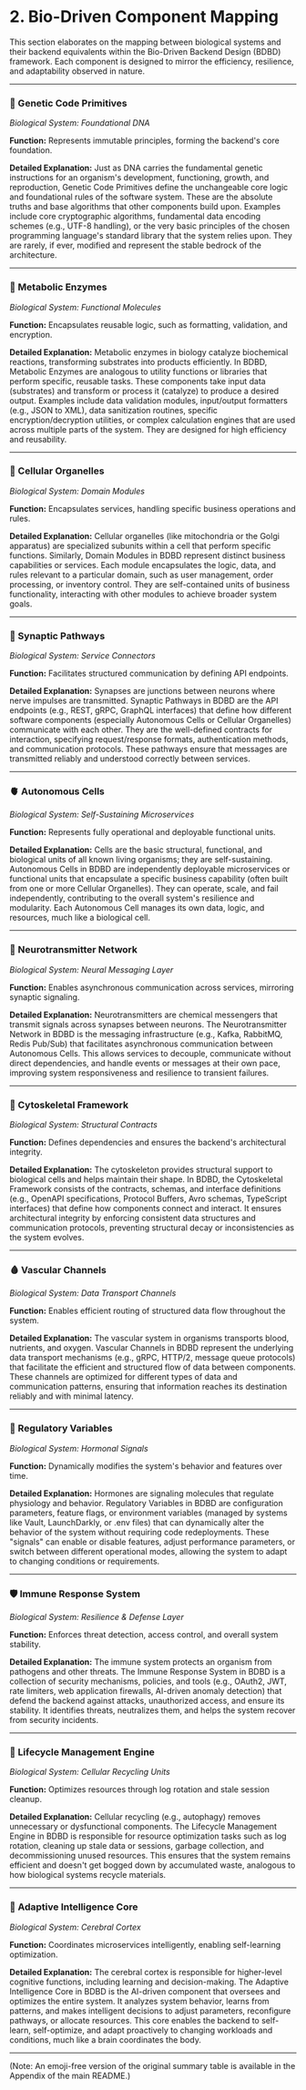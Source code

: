 # 2. Bio-Driven Component Mapping

This section elaborates on the mapping between biological systems and their backend equivalents within the Bio-Driven Backend Design (BDBD) framework. Each component is designed to mirror the efficiency, resilience, and adaptability observed in nature.

---

### 🧬 Genetic Code Primitives
*Biological System: Foundational DNA*

**Function:** Represents immutable principles, forming the backend's core foundation.

**Detailed Explanation:**
Just as DNA carries the fundamental genetic instructions for an organism's development, functioning, growth, and reproduction, Genetic Code Primitives define the unchangeable core logic and foundational rules of the software system. These are the absolute truths and base algorithms that other components build upon. Examples include core cryptographic algorithms, fundamental data encoding schemes (e.g., UTF-8 handling), or the very basic principles of the chosen programming language's standard library that the system relies upon. They are rarely, if ever, modified and represent the stable bedrock of the architecture.

---

### 🧪 Metabolic Enzymes
*Biological System: Functional Molecules*

**Function:** Encapsulates reusable logic, such as formatting, validation, and encryption.

**Detailed Explanation:**
Metabolic enzymes in biology catalyze biochemical reactions, transforming substrates into products efficiently. In BDBD, Metabolic Enzymes are analogous to utility functions or libraries that perform specific, reusable tasks. These components take input data (substrates) and transform or process it (catalyze) to produce a desired output. Examples include data validation modules, input/output formatters (e.g., JSON to XML), data sanitization routines, specific encryption/decryption utilities, or complex calculation engines that are used across multiple parts of the system. They are designed for high efficiency and reusability.

---

### 🧫 Cellular Organelles
*Biological System: Domain Modules*

**Function:** Encapsulates services, handling specific business operations and rules.

**Detailed Explanation:**
Cellular organelles (like mitochondria or the Golgi apparatus) are specialized subunits within a cell that perform specific functions. Similarly, Domain Modules in BDBD represent distinct business capabilities or services. Each module encapsulates the logic, data, and rules relevant to a particular domain, such as user management, order processing, or inventory control. They are self-contained units of business functionality, interacting with other modules to achieve broader system goals.

---

### 🧵 Synaptic Pathways
*Biological System: Service Connectors*

**Function:** Facilitates structured communication by defining API endpoints.

**Detailed Explanation:**
Synapses are junctions between neurons where nerve impulses are transmitted. Synaptic Pathways in BDBD are the API endpoints (e.g., REST, gRPC, GraphQL interfaces) that define how different software components (especially Autonomous Cells or Cellular Organelles) communicate with each other. They are the well-defined contracts for interaction, specifying request/response formats, authentication methods, and communication protocols. These pathways ensure that messages are transmitted reliably and understood correctly between services.

---

### 🫀 Autonomous Cells
*Biological System: Self-Sustaining Microservices*

**Function:** Represents fully operational and deployable functional units.

**Detailed Explanation:**
Cells are the basic structural, functional, and biological units of all known living organisms; they are self-sustaining. Autonomous Cells in BDBD are independently deployable microservices or functional units that encapsulate a specific business capability (often built from one or more Cellular Organelles). They can operate, scale, and fail independently, contributing to the overall system's resilience and modularity. Each Autonomous Cell manages its own data, logic, and resources, much like a biological cell.

---

### 🧠 Neurotransmitter Network
*Biological System: Neural Messaging Layer*

**Function:** Enables asynchronous communication across services, mirroring synaptic signaling.

**Detailed Explanation:**
Neurotransmitters are chemical messengers that transmit signals across synapses between neurons. The Neurotransmitter Network in BDBD is the messaging infrastructure (e.g., Kafka, RabbitMQ, Redis Pub/Sub) that facilitates asynchronous communication between Autonomous Cells. This allows services to decouple, communicate without direct dependencies, and handle events or messages at their own pace, improving system responsiveness and resilience to transient failures.

---

### 🦴 Cytoskeletal Framework
*Biological System: Structural Contracts*

**Function:** Defines dependencies and ensures the backend's architectural integrity.

**Detailed Explanation:**
The cytoskeleton provides structural support to biological cells and helps maintain their shape. In BDBD, the Cytoskeletal Framework consists of the contracts, schemas, and interface definitions (e.g., OpenAPI specifications, Protocol Buffers, Avro schemas, TypeScript interfaces) that define how components connect and interact. It ensures architectural integrity by enforcing consistent data structures and communication protocols, preventing structural decay or inconsistencies as the system evolves.

---

### 🩸 Vascular Channels
*Biological System: Data Transport Channels*

**Function:** Enables efficient routing of structured data flow throughout the system.

**Detailed Explanation:**
The vascular system in organisms transports blood, nutrients, and oxygen. Vascular Channels in BDBD represent the underlying data transport mechanisms (e.g., gRPC, HTTP/2, message queue protocols) that facilitate the efficient and structured flow of data between components. These channels are optimized for different types of data and communication patterns, ensuring that information reaches its destination reliably and with minimal latency.

---

### 🧪 Regulatory Variables
*Biological System: Hormonal Signals*

**Function:** Dynamically modifies the system's behavior and features over time.

**Detailed Explanation:**
Hormones are signaling molecules that regulate physiology and behavior. Regulatory Variables in BDBD are configuration parameters, feature flags, or environment variables (managed by systems like Vault, LaunchDarkly, or .env files) that can dynamically alter the behavior of the system without requiring code redeployments. These "signals" can enable or disable features, adjust performance parameters, or switch between different operational modes, allowing the system to adapt to changing conditions or requirements.

---

### 🛡️ Immune Response System
*Biological System: Resilience & Defense Layer*

**Function:** Enforces threat detection, access control, and overall system stability.

**Detailed Explanation:**
The immune system protects an organism from pathogens and other threats. The Immune Response System in BDBD is a collection of security mechanisms, policies, and tools (e.g., OAuth2, JWT, rate limiters, web application firewalls, AI-driven anomaly detection) that defend the backend against attacks, unauthorized access, and ensure its stability. It identifies threats, neutralizes them, and helps the system recover from security incidents.

---

### 🧹 Lifecycle Management Engine
*Biological System: Cellular Recycling Units*

**Function:** Optimizes resources through log rotation and stale session cleanup.

**Detailed Explanation:**
Cellular recycling (e.g., autophagy) removes unnecessary or dysfunctional components. The Lifecycle Management Engine in BDBD is responsible for resource optimization tasks such as log rotation, cleaning up stale data or sessions, garbage collection, and decommissioning unused resources. This ensures that the system remains efficient and doesn't get bogged down by accumulated waste, analogous to how biological systems recycle materials.

---

### 🧠 Adaptive Intelligence Core
*Biological System: Cerebral Cortex*

**Function:** Coordinates microservices intelligently, enabling self-learning optimization.

**Detailed Explanation:**
The cerebral cortex is responsible for higher-level cognitive functions, including learning and decision-making. The Adaptive Intelligence Core in BDBD is the AI-driven component that oversees and optimizes the entire system. It analyzes system behavior, learns from patterns, and makes intelligent decisions to adjust parameters, reconfigure pathways, or allocate resources. This core enables the backend to self-learn, self-optimize, and adapt proactively to changing workloads and conditions, much like a brain coordinates the body.

---
(Note: An emoji-free version of the original summary table is available in the Appendix of the main README.)